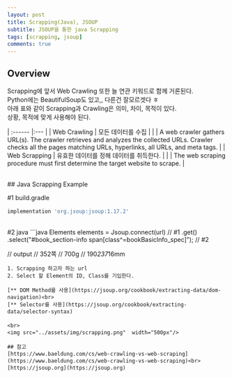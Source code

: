 ```yaml
---
layout: post
title: Scrapping(Java), JSOUP
subtitle: JSOUP을 통한 java Scrapping
tags: [scrapping, jsoup]
comments: true
---
```


## Overview
Scrapping에 앞서 Web Crawling 또한 늘 연관 키워드로 함께 거론된다.<br>
Python에는 BeautifulSoup도 있고,, 다른건 잘모르겟다 ㅎ<br>
아래 표와 같이 Scrapping과 Crawling은 의미, 차이, 목적이 있다.<br>
상황, 목적에 맞게 사용해야 된다.


| :------ |:--- |
| Web Crawling | 모든 데이터를 수집 |
|  | A web crawler gathers URL(s). The crawler retrieves and analyzes the collected URLs. Crawler checks all the pages matching URLs, hyperlinks, all URLs, and meta tags. |
| Web Scrapping | 유효한 데이터를 정해 데이터를 취득한다. |
|  | The web scraping procedure must first determine the target website to scrape. |

<br>
## Java Scrapping Example 

#1 build.gradle
```groovy
implementation 'org.jsoup:jsoup:1.17.2'
```

<br>
#2 java
```java
Elements elements = Jsoup.connect(url) // #1
                    .get()
                    .select("#book_section-info span[class^=bookBasicInfo_spec]"); // #2

// output
// <span class="bookBasicInfo_spec__yzTpy">352<!-- -->쪽</span>
// <span class="bookBasicInfo_spec__yzTpy">700<!-- -->g</span>
// <span class="bookBasicInfo_spec__yzTpy">190*237*16<!-- -->mm</span>
```
1. Scrapping 하고자 하는 url
2. Select 할 Element의 ID, Class를 기입한다.

[** DOM Method를 사용](https://jsoup.org/cookbook/extracting-data/dom-navigation)<br>
[** Selector를 사용](https://jsoup.org/cookbook/extracting-data/selector-syntax)

<br>
<img src="../assets/img/scrapping.png"  width="500px"/>

## 참고
[https://www.baeldung.com/cs/web-crawling-vs-web-scraping](https://www.baeldung.com/cs/web-crawling-vs-web-scraping)<br>
[https://jsoup.org](https://jsoup.org)